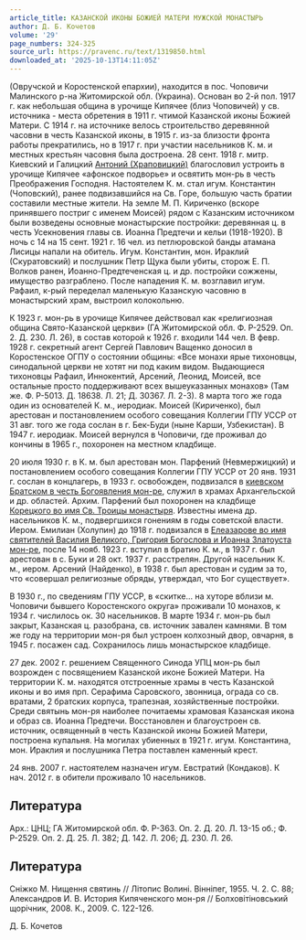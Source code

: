 ```yaml
---
article_title: КАЗАНСКОЙ ИКОНЫ БОЖИЕЙ МАТЕРИ МУЖСКОЙ МОНАСТЫРЬ
author: Д. Б. Кочетов
volume: '29'
page_numbers: 324-325
source_url: https://pravenc.ru/text/1319850.html
downloaded_at: '2025-10-13T14:11:05Z'
---
```


(Овручской и Коростенской епархии), находится в пос. Чоповичи Малинского р-на Житомирской обл. (Украина). Основан во 2-й пол. 1917 г. как небольшая община в урочище Кипячее (близ Чоповичей) у св. источника - места обретения в 1911 г. чтимой Казанской иконы Божией Матери. С 1914 г. на источнике велось строительство деревянной часовни в честь Казанской иконы, в 1915 г. из-за близости фронта работы прекратились, но в 1917 г. при участии насельников К. м. и местных крестьян часовня была достроена. 28 сент. 1918 г. митр. Киевский и Галицкий [Антоний (Храповицкий)](https://pravenc.ru/text/Антоний.html) благословил устроить в урочище Кипячее «афонское подворье» и освятить мон-рь в честь Преображения Господня. Настоятелем К. м. стал игум. Константин (Чоповский), ранее подвизавшийся на Св. Горе, большую часть братии составили местные жители. На земле М. П. Кириченко (вскоре принявшего постриг с именем Моисей) рядом с Казанским источником были возведены основные монастырские постройки: деревянная ц. в честь Усекновения главы св. Иоанна Предтечи и кельи (1918-1920). В ночь с 14 на 15 сент. 1921 г. 16 чел. из петлюровской банды атамана Лисицы напали на обитель. Игум. Константин, мон. Ираклий (Скуратовский) и послушник Петр Щука были убиты, сторож Е. П. Волков ранен, Иоанно-Предтеченская ц. и др. постройки сожжены, имущество разграблено. После нападения К. м. возглавил игум. Рафаил, к-рый переделал маленькую Казанскую часовню в монастырский храм, выстроил колокольню.

К 1923 г. мон-рь в урочище Кипячее действовал как «религиозная община Свято-Казанской церкви» (ГА Житомирской обл. Ф. Р-2529. Оп. 2. Д. 230. Л. 26), в состав которой к 1926 г. входили 144 чел. В февр. 1928 г. секретный агент Сергей Павлович Ващенко доносил в Коростенское ОГПУ о состоянии общины: «Все монахи ярые тихоновцы, синодальной церкви не хотят ни под каким видом. Выдающиеся тихоновцы Рафаил, Иннокентий, Арсений, Леонид, Моисей, все остальные просто поддерживают всех вышеуказанных монахов» (Там же. Ф. Р-5013. Д. 18638. Л. 21; Д. 30367. Л. 2-3). 8 марта того же года один из основателей К. м., иеродиак. Моисей (Кириченко), был арестован и постановлением особого совещания Коллегии ГПУ УССР от 31 авг. того же года сослан в г. Бек-Буди (ныне Карши, Узбекистан). В 1947 г. иеродиак. Моисей вернулся в Чоповичи, где проживал до кончины в 1965 г., похоронен на местном кладбище.

20 июля 1930 г. в К. м. был арестован мон. Парфений (Невмержицкий) и постановлением особого совещания Коллегии ГПУ УССР от 20 янв. 1931 г. сослан в концлагерь, в 1933 г. освобожден, подвизался в [киевском Братском в честь Богоявления мон-ре](<https://pravenc.ru/text/киевском Братском в честь Богоявления мон-ре.html>), служил в храмах Архангельской и др. областей. Архим. Парфений был похоронен на кладбище [Корецкого во имя Св. Троицы монастыря](<https://pravenc.ru/text/Корецкого во имя Св  Троицы монастыря.html>). Известны имена др. насельников К. м., подвергшихся гонениям в годы советской власти. Иером. Емилиан (Холупин) до 1918 г. подвизался в [Елеазарове во имя святителей Василия Великого, Григория Богослова и Иоанна Златоуста мон-ре](<https://pravenc.ru/text/Елеазарове во имя святителей Василия Великого  Григория Богослова и Иоанна Златоуста мон-ре.html>), после 14 нояб. 1923 г. вступил в братию К. м., в 1937 г. был арестован в с. Буки и 28 окт. 1937 г. расстрелян. Другой насельник К. м., иером. Арсений (Найденко), в 1938 г. был арестован и судим за то, что «совершал религиозные обряды, утверждал, что Бог существует».

В 1930 г., по сведениям ГПУ УССР, в «скитке... на хуторе вблизи м. Чоповичи бывшего Коростенского округа» проживали 10 монахов, к 1934 г. числилось ок. 30 насельников. В марте 1934 г. мон-рь был закрыт, Казанская ц. разобрана, св. источник завален камнями. В том же году на территории мон-ря был устроен колхозный двор, овчарня, в 1945 г. посажен сад. Сохранилось лишь монастырское кладбище.

27 дек. 2002 г. решением Священного Синода УПЦ мон-рь был возрожден с посвящением Казанской иконе Божией Матери. На территории К. м. находятся отстроенные храмы в честь Казанской иконы и во имя прп. Серафима Саровского, звонница, ограда со св. вратами, 2 братских корпуса, трапезная, хозяйственные постройки. Среди святынь мон-ря наиболее почитаемы храмовая Казанская икона и образ св. Иоанна Предтечи. Восстановлен и благоустроен св. источник, освященный в честь Казанской иконы Божией Матери, построена купальня. На могилах убиенных в 1921 г. игум. Константина, мон. Ираклия и послушника Петра поставлен каменный крест.

24 янв. 2007 г. настоятелем назначен игум. Евстратий (Кондаков). К нач. 2012 г. в обители проживало 10 насельников.

## Литература

Арх.: ЦНЦ; ГА Житомирской обл. Ф. Р-363. Оп. 2. Д. 20. Л. 13-15 об.; Ф. Р-2529. Оп. 2. Д. 25. Л. 382; Д. 142. Л. 206; Д. 230. Л. 26.

## Литература

Снiжко М. Нищення святинь // Лiтопис Волинi. Вiннiпег, 1955. Ч. 2. С. 88; Александров И. В. История Кипяченского мон-ря // Болховiтiновський щорiчник, 2008. К., 2009. С. 122-126.

Д. Б. Кочетов
